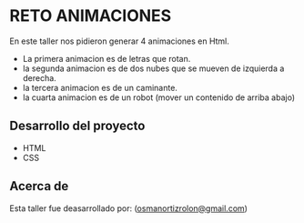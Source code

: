 # RETO ANIMACIONES 

 En este taller nos pidieron  generar 4 animaciones en Html.

 - La primera animacion es de letras que rotan.
 - la segunda  animacion es de dos nubes  que se mueven de izquierda a derecha.
 - la tercera animacion es de un caminante.
 - la cuarta  animacion es de un robot (mover un contenido de arriba abajo)


## Desarrollo del proyecto 
- HTML
- CSS
## Acerca de 
Esta taller  fue deasarrollado por: 
(osmanortizrolon@gmail.com)  
 

